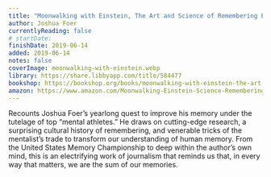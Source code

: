 ```yaml
---
title: "Moonwalking with Einstein, The Art and Science of Remembering Everything"
author: Joshua Foer
currentlyReading: false
# startDate:
finishDate: 2019-06-14
added: 2019-06-14
notes: false
coverImage: moonwalking-with-einstein.webp
library: https://share.libbyapp.com/title/584477
bookshop: https://bookshop.org/books/moonwalking-with-einstein-the-art-and-science-of-remembering-everything-9780143120537/9780143120537
amazon: https://www.amazon.com/Moonwalking-Einstein-Science-Remembering-Everything/dp/0143120530
---
```


Recounts Joshua Foer’s yearlong quest to improve his memory under the tutelage of top “mental athletes.” He draws on cutting-edge research, a surprising cultural history of remembering, and venerable tricks of the mentalist’s trade to transform our understanding of human memory. From the United States Memory Championship to deep within the author’s own mind, this is an electrifying work of journalism that reminds us that, in every way that matters, we are the sum of our memories.  
